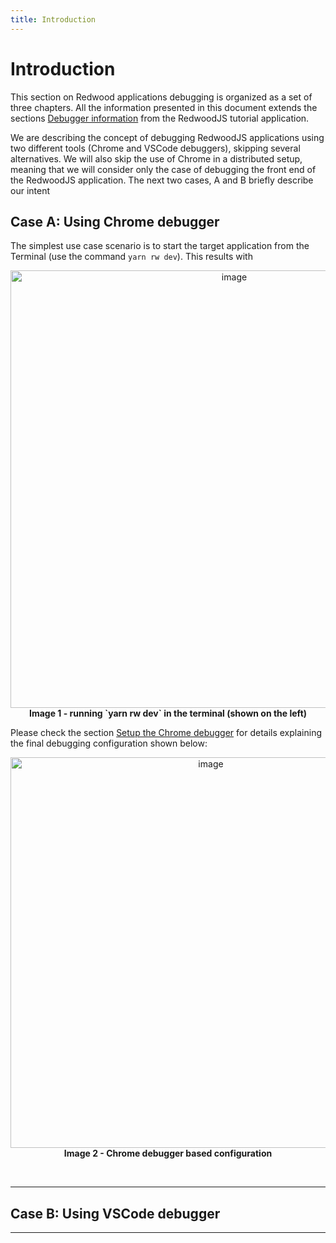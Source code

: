 ```yaml
---
title: Introduction
---
```


# Introduction

This section on Redwood applications debugging is organized as a set of three chapters. All the information presented in this document extends the sections [Debugger information](https://redwoodjs.com/docs/project-configuration-dev-test-build#debugger-configuration) from the RedwoodJS tutorial application.

We are describing the concept of debugging RedwoodJS applications using two different tools (Chrome and VSCode debuggers), skipping several alternatives. We will also skip the use of Chrome in a distributed setup, meaning that we will consider only the case of debugging the front end of the RedwoodJS application. The next two cases, A and B briefly describe our intent 

## Case A: Using Chrome debugger
The simplest use case scenario is to start the target application from the Terminal (use the command `yarn rw dev`). This results with

  <p align="center">
  <img width="700" alt="image" src="https://user-images.githubusercontent.com/2712405/196008009-7aa88b67-0470-46ef-a7b6-a0167cda06bc.png"/>
  <br/>
  <b>Image 1 - running `yarn rw dev` in the terminal (shown on the left)</b>
  </p>
  

Please check the section [Setup the Chrome debugger](https://rw-community.org/app%20management/debugging/setup#2-setup-the-chrome-debugger) for details explaining the final debugging configuration shown below:

<p align="center">
<img width="625" alt="image" src="https://user-images.githubusercontent.com/2712405/208320772-3bd7e7e3-8996-4d1b-a78e-0980426c373c.png"/>
<br/>
<b>Image 2 - Chrome debugger based configuration</b>
</p>
<br/>

---

## Case B: Using VSCode debugger


---